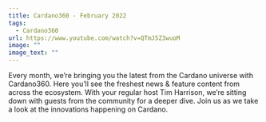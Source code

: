 ```yaml
---
title: Cardano360 - February 2022
tags:
  - Cardano360
url: https://www.youtube.com/watch?v=QTmJ5Z3wuoM
image: ""
image_text: ""
---
```


Every month, we’re bringing you the latest from the Cardano universe with Cardano360. Here you’ll see the freshest news & feature content from across the ecosystem. With your regular host Tim Harrison, we’re sitting down with guests from the community for a deeper dive. Join us as we take a look at the innovations happening on Cardano.
